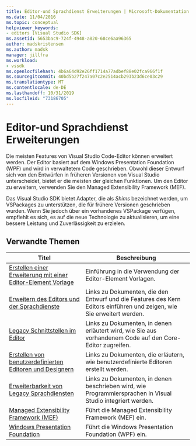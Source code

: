 ```yaml
---
title: Editor-und Sprachdienst Erweiterungen | Microsoft-Dokumentation
ms.date: 11/04/2016
ms.topic: conceptual
helpviewer_keywords:
- editors [Visual Studio SDK]
ms.assetid: 5653bac9-724f-4948-a820-68ce6aa96365
author: madskristensen
ms.author: madsk
manager: jillfra
ms.workload:
- vssdk
ms.openlocfilehash: 4b6a64d92e26ff1714a77adbef88e02fca966f1f
ms.sourcegitcommit: 40bd5b27f247a07c2e2514acb293b23d6ce03c29
ms.translationtype: MT
ms.contentlocale: de-DE
ms.lasthandoff: 10/31/2019
ms.locfileid: "73186705"
---
```

# <a name="editor-and-language-service-extensions"></a>Editor-und Sprachdienst Erweiterungen
Die meisten Features von Visual Studio Code-Editor können erweitert werden. Der Editor basiert auf dem Windows Presentation Foundation (WPF) und wird in verwaltetem Code geschrieben. Obwohl dieser Entwurf sich von den Entwürfen in früheren Versionen von Visual Studio unterscheidet, bietet er die meisten der gleichen Funktionen. Um den Editor zu erweitern, verwenden Sie den Managed Extensibility Framework (MEF).

 Das Visual Studio SDK bietet Adapter, die als *Shims* bezeichnet werden, um VSPackages zu unterstützen, die für frühere Versionen geschrieben wurden. Wenn Sie jedoch über ein vorhandenes VSPackage verfügen, empfiehlt es sich, es auf die neue Technologie zu aktualisieren, um eine bessere Leistung und Zuverlässigkeit zu erzielen.

## <a name="related-topics"></a>Verwandte Themen

|Titel|Beschreibung|
|-----------|-----------------|
|[Erstellen einer Erweiterung mit einer Editor-Element Vorlage](../extensibility/creating-an-extension-with-an-editor-item-template.md)|Einführung in die Verwendung der Editor-Element Vorlagen.|
|[Erweitern des Editors und der Sprachdienste](../extensibility/extending-the-editor-and-language-services.md)|Links zu Dokumenten, die den Entwurf und die Features des Kern Editors einführen und zeigen, wie Sie erweitert werden.|
|[Legacy Schnittstellen im Editor](/visualstudio/extensibility/legacy-interfaces-in-the-editor?view=vs-2015)|Links zu Dokumenten, in denen erläutert wird, wie Sie aus vorhandenem Code auf den Core-Editor zugreifen.|
|[Erstellen von benutzerdefinierten Editoren und Designern](../extensibility/creating-custom-editors-and-designers.md)|Links zu Dokumenten, die erläutern, wie benutzerdefinierte Editoren erstellt werden.|
|[Erweiterbarkeit von Legacy Sprachdiensten](../extensibility/internals/legacy-language-service-extensibility.md)|Links zu Dokumenten, in denen beschrieben wird, wie Programmiersprachen in Visual Studio integriert werden.|
|[Managed Extensibility Framework (MEF)](/dotnet/framework/mef/index)|Führt die Managed Extensibility Framework (MEF) ein.|
|[Windows Presentation Foundation](/dotnet/framework/wpf/index)|Führt die Windows Presentation Foundation (WPF) ein.|